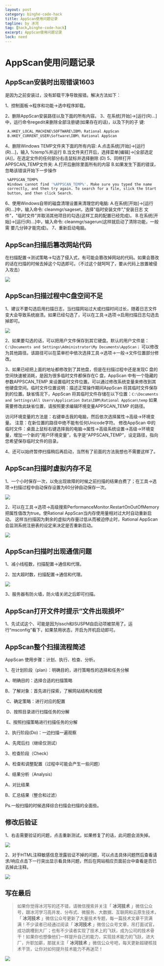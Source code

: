 ```yaml
---
layout: post
category: binghe-code-hack
title: AppScan使用问题记录
tagline: by 冰河
tag: [hack,binghe-code-hack]
excerpt: AppScan使用问题记录
lock: need
---
```


# AppScan使用问题记录

## AppScan安装时出现错误1603

是因为之前安装过，没有卸载干净导致报错。解决方法如下：

1、控制面板→程序和功能→选中程序卸载。

2、删除AppScan安装路径以及下面的所有内容。 
3、在系统[开始]->[运行(R)...]中，运行命令regedit来删除全部注册键(如果存在的话)，以及下列的子 键: 

```bash
 A.HKEY_LOCAL_MACHINE\SOFTWARE\IBM\ Rational AppScan 
 B.HKEY_CURRENT_USER\Software\IBM\ Rational AppScan
```

 4、删除Windows TEMP文件夹下面的所有内容: 
 A.点击系统[开始]->[运行(R)...]，输入 %temp%并运行 
 B.当文件夹打开后，选择菜单[编辑]->[全部选定(A)]，在选定文件的任何部分右击鼠标并选择删除 
 (D)
 5、同样打开APPSCAN_TEMP文件夹: 
 A.打开后删除里面所有的内容 
 B.如果发生下面的错误，忽略该错误开始下一步操作 

```bash
 %APPSCAN_TEMP% 
 Windows cannot find '%APPSCAN_TEMP%'. Make sure you typed the name 
 correctly, and then try again. To search for a file, slick the Start 
 button, and then click Search.
```

 6、使用Windows自带的磁盘清理设置来清理您的电脑: 
 A.在系统[开始]->[运行(R)...]中，输入命令: cleanmgr/sageset，选择"临时安装文件","安装日志 
 文件"，"临时文件"并取消其他项目的勾选(这样工具的配置已经完成)。 
 B.在系统[开始]->[运行(R)...]中，输入命令: cleanmgr/sagerun(这样就启动了清除功能，一般需 要几分钟才能完成)。
 7、重新启动电脑。

## AppScan扫描后篡改网站代码

在扫描配置→测试策略→勾选了侵入式，有可能会篡改掉网站的代码。如果会篡改的话在扫描的时候去掉这个勾选即可。（不过这个就呵呵了，要从代码上放置被侵入攻击）

![](https://img-blog.csdnimg.cn/20181113200302638.jpg)

## AppScan扫描过程中C盘空间不足

1、建议不要勾选启用扫描日志，当扫描网站过大或扫描时间过长，随着日志文件变大会导致系统崩溃。如果已经勾选了，可以在工具→选项→启用扫描日志勾选去掉即可。

![](https://img-blog.csdnimg.cn/2018111320035182.jpg)



2、如果要勾选的话，可以把用户文件保存到其它硬盘。默认的用户文件是：`C:\Documents and Settings\Administrator\My Documents\AppScan；` 可以修改为其他路径。该路径可以在菜单栏中依次选择工具→选项→一般→文件位置部分修改。 

3、如果已经把上面的地址都修改到了其他盘，但是在扫描过程中还是发现C 盘的空间快速被消耗，是因为很多临时文件都保存在C 盘，AppScan 中有一个隐藏的参数APPSCAN_TEMP 来设置临时文件位置。可以通过修改系统变量来修改到其他硬盘空间。临时文件位置说明：描述正常操作期间AppScan 将其临时文件保存到的位置。缺省情况下，AppScan 将其临时文件存储在以下位置：`C:\Documents and Settings\All Users\Application Data\IBM\Rational AppScan\temp` 如果需要修改此缺省位置，请按照要求编辑环境变量APPSCAN_TEMP 的路径。

访问环境变量的方法是：右键单击我的电脑，然后依次选择属性→高级→环境变量。
 注意：在新位置的路径中绝不能有任何Unicode字符。
 修改AppScan 中的临时文件：桌面上鼠标右键选择我的电脑→属性→高级系统设置→高级→环境变量，增加一个新的“用户环境变量”，名字是“APPSCAN_TEMP”，设定路径，指向您希望保存临时文件的目录。 

4、还可以始终暂停扫描稍后再启动，当然有了前面的方法我想也不需要这样了。

## AppScan扫描时虚拟内存不足

1、一个小时保存一次，以免出现故障的时候之前扫描的结果白费了；在工具→选项→扫描过程中自动保存设置为60分钟自动保存一次。

![](https://img-blog.csdnimg.cn/20181113200443626.jpg)



2、可以在工具→选项→高级搜索PerformanceMonitor.RestartOnOutOfMemory把属性值改为true。使Rational AppScan当内存使用量相对过大时自动重新启动。 这样当扫描因为剩余的虚拟内存量过低从而被迫停止时，Rational AppScan会监测系统注册表的设定来决定是否重新启动。

![](https://img-blog.csdnimg.cn/20181113200519464.jpg)



## AppScan扫描时出现通信问题

1、减小线程数，扫描配置→通信和代理。

2、加大超时数，扫描配置→通信和代理。

![](https://img-blog.csdnimg.cn/20181113200603524.jpg)



3、服务器有防火墙，防火墙关闭之后即可扫描。

## AppScan打开文件时提示“文件出现损坏”

1、先试试这个、可能是因为Issch和ISUSPM自启动项被禁用了。运行“msconfig”看下，如果禁用状态，开启为开机启动即可。

## AppScan整个扫描流程简述

AppScan 使用步骤：计划、执行、检查、分析。

1、在计划阶段（plan）：明确目的，进行策略性的选择和任务分解

 A、明确目的：选择合适的扫描策略

 B、了解对象：首先进行探索，了解网站结构和规模

​      C、确定策略：进行对应的配置

​      D、按照目录进行扫描任务的分解

​      E、按照扫描策略进行扫描任务的分解

2、执行阶段(Do)：一边扫描一遍观察

  A、先爬后扫（继续仅测试）

3、检查阶段（Check）

 A、检查和调整配置（过程中可能会产生一些问题）

4、结果分析（Analysis）

 A、对比结果

 B、汇总结果（整合和过滤）

Ps.一般扫描的时候选择综合扫描会扫描的全面些。

## 修改后验证

1、右击需要验证的问题，点击重新测试，如果修复了的话，此问题会消失掉。

![](https://img-blog.csdnimg.cn/20181113200706706.jpg)

2、对于HTML注释敏感信息泄露验证不掉的问题，可以点击具体问题然后查看请求/响应点击下一行突出显示看具体问题，然后在网站相应页面前台中查看是否已去掉此注释。

![](https://img-blog.csdnimg.cn/20181113200743651.jpg)



## 写在最后

> 如果你觉得冰河写的还不错，请微信搜索并关注「 **冰河技术** 」微信公众号，跟冰河学习高并发、分布式、微服务、大数据、互联网和云原生技术，「 **冰河技术** 」微信公众号更新了大量技术专题，每一篇技术文章干货满满！不少读者已经通过阅读「 **冰河技术** 」微信公众号文章，吊打面试官，成功跳槽到大厂；也有不少读者实现了技术上的飞跃，成为公司的技术骨干！如果你也想像他们一样提升自己的能力，实现技术能力的飞跃，进大厂，升职加薪，那就关注「 **冰河技术** 」微信公众号吧，每天更新超硬核技术干货，让你对如何提升技术能力不再迷茫！


![](https://img-blog.csdnimg.cn/20200906013715889.png)